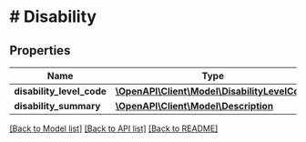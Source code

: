 # # Disability

## Properties

Name | Type | Description | Notes
------------ | ------------- | ------------- | -------------
**disability_level_code** | [**\OpenAPI\Client\Model\DisabilityLevelCode**](DisabilityLevelCode.md) |  | [optional]
**disability_summary** | [**\OpenAPI\Client\Model\Description**](Description.md) |  | [optional]

[[Back to Model list]](../../README.md#models) [[Back to API list]](../../README.md#endpoints) [[Back to README]](../../README.md)
